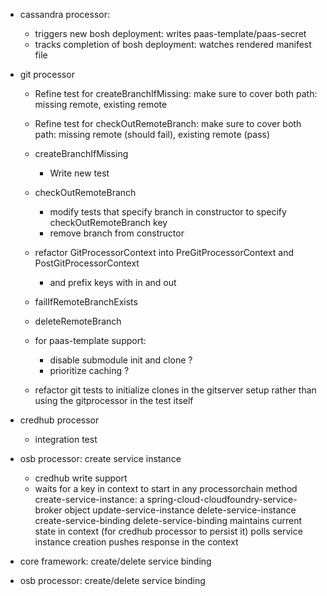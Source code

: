    
- cassandra processor: 
    - triggers new bosh deployment: writes paas-template/paas-secret
    - tracks completion of bosh deployment: watches rendered manifest file 

- git processor
    - Refine test for createBranchIfMissing: make sure to cover both path: missing remote, existing remote
    - Refine test for checkOutRemoteBranch: make sure to cover both path: missing remote (should fail), existing remote (pass)
      
    - createBranchIfMissing
        - Write new test 
    - checkOutRemoteBranch
        - modify tests that specify branch in constructor to specify checkOutRemoteBranch key
        - remove branch from constructor
    - refactor GitProcessorContext into PreGitProcessorContext and PostGitProcessorContext
        - and prefix keys with in and out
    - failIfRemoteBranchExists
    - deleteRemoteBranch
    
    - for paas-template support:
       - disable submodule init and clone ?
       - prioritize caching ?
       




    
    - refactor git tests to initialize clones in the gitserver setup rather than using the gitprocessor in the test itself

- credhub processor
    - integration test

- osb processor: create service instance 
    - credhub write support
    - waits for a key in context to start in any processorchain method 
        create-service-instance: a spring-cloud-cloudfoundry-service-broker object 
        update-service-instance 
        delete-service-instance 
        create-service-binding 
        delete-service-binding 
        maintains current state in context (for credhub processor to persist it) 
        polls service instance creation 
        pushes response in the context

- core framework: create/delete service binding 

- osb processor: create/delete service binding
